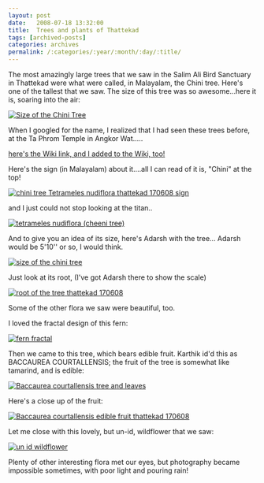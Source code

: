 ```yaml
---
layout: post
date:	2008-07-18 13:32:00
title:  Trees and plants of Thattekad
tags: [archived-posts]
categories: archives
permalink: /:categories/:year/:month/:day/:title/
---
```

The most amazingly large trees that we saw in the Salim Ali Bird Sanctuary in Thattekad were what were called, in Malayalam, the Chini tree. Here's one of the tallest that we saw. The size of this tree was so awesome...here it is, soaring into the air:


<a href="http://s297.photobucket.com/albums/mm205/depontis/?action=view&current=IMG_3579.jpg" target="_blank"><img src="http://i297.photobucket.com/albums/mm205/depontis/IMG_3579.jpg" border="0" alt="Size of the Chini Tree"></a>

<lj-cut text="some more pics">


When I googled for the name, I realized that I had seen these trees before, at the Ta Phrom Temple in Angkor Wat.....


<a href="http://en.wikipedia.org/wiki/Tetrameles_nudiflora"> here's the Wiki link, and I added to the Wiki, too! </a>


Here's the sign (in Malayalam) about it....all I can read of it is, "Chini" at the top!



<a href="http://s297.photobucket.com/albums/mm205/depontis/?action=view&current=IMG_3578.jpg" target="_blank"><img src="http://i297.photobucket.com/albums/mm205/depontis/IMG_3578.jpg" border="0" alt="chini tree Tetrameles nudiflora thattekad 170608 sign"></a>


<LJ user="adarshraju"> and I just could not stop looking at the titan..



<a href="http://s297.photobucket.com/albums/mm205/depontis/?action=view&current=IMG_3577.jpg" target="_blank"><img src="http://i297.photobucket.com/albums/mm205/depontis/IMG_3577.jpg" border="0" alt="tetrameles nudiflora (cheeni tree)"></a>


And to give you an idea of its size, here's Adarsh with the tree... Adarsh would be 5'10'' or so, I would think.


<a href="http://s297.photobucket.com/albums/mm205/depontis/?action=view&current=IMG_3377.jpg" target="_blank"><img src="http://i297.photobucket.com/albums/mm205/depontis/IMG_3377.jpg" border="0" alt="size of the chini tree"></a>

Just look at its root, (I've got Adarsh there to show the scale)


<a href="http://s297.photobucket.com/albums/mm205/depontis/?action=view&current=IMG_3566.jpg" target="_blank"><img src="http://i297.photobucket.com/albums/mm205/depontis/IMG_3566.jpg" border="0" alt="root of the tree thattekad 170608"></a>

Some of the other flora we saw were beautiful, too.

I loved the fractal design of this fern:


<a href="http://s297.photobucket.com/albums/mm205/depontis/?action=view&current=IMG_3555.jpg" target="_blank"><img src="http://i297.photobucket.com/albums/mm205/depontis/IMG_3555.jpg" border="0" alt="fern fractal"></a>


Then we came to this tree, which bears edible fruit. Karthik id'd this as
BACCAUREA COURTALLENSIS; the fruit of the tree is somewhat like tamarind, and is edible:

<a href="http://s297.photobucket.com/albums/mm205/depontis/?action=view&current=IMG_3557.jpg" target="_blank"><img src="http://i297.photobucket.com/albums/mm205/depontis/IMG_3557.jpg" border="0" alt="Baccaurea courtallensis tree and leaves"></a>



Here's a close up of the fruit:

<a href="http://s297.photobucket.com/albums/mm205/depontis/?action=view&current=IMG_3558.jpg" target="_blank"><img src="http://i297.photobucket.com/albums/mm205/depontis/IMG_3558.jpg" border="0" alt="Baccaurea courtallensis edible fruit thattekad 170608"></a>

</lj-cut>

Let me close with this lovely, but un-id, wildflower that we saw:



<a href="http://s297.photobucket.com/albums/mm205/depontis/?action=view&current=IMG_3431.jpg" target="_blank"><img src="http://i297.photobucket.com/albums/mm205/depontis/IMG_3431.jpg" border="0" alt="un id wildflower"></a>

Plenty of other interesting flora met our eyes, but photography became impossible sometimes, with poor light and pouring rain!

